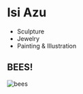 # Isi Azu

* Sculpture
* Jewelry
* Painting & Illustration


## BEES!
![bees](http://www.wired.com/wp-content/uploads/images_blogs/underwire/2013/01/oprahbees.gif)
